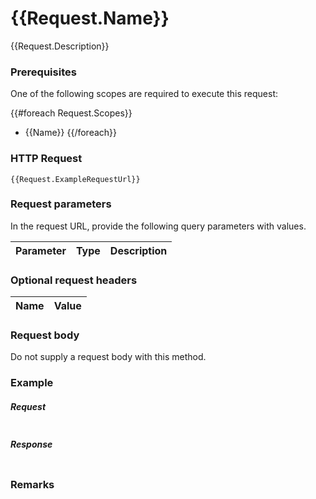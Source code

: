 # {{Request.Name}}

{{Request.Description}}

### Prerequisites

One of the following scopes are required to execute this request:

{{#foreach Request.Scopes}}
* {{Name}}
{{/foreach}}

### HTTP Request

```
{{Request.ExampleRequestUrl}}
```
### Request parameters

In the request URL, provide the following query parameters with values.

| Parameter | Type | Description |
|:----------|:-----|:------------|

### Optional request headers

| Name | Value |
|:-----|:------|

### Request body

Do not supply a request body with this method.

### Example

##### Request

```http
```

##### Response

```http
```

### Remarks
